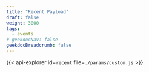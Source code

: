 ```yaml
---
title: "Recent Payload"
draft: false
weight: 3000
tags:
  - events
# geekdocNav: false
geekdocBreadcrumb: false
---
```


{{< api-explorer id=`recent` file=`./params/custom.js` >}}

